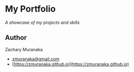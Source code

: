 My Portfolio
============

_A showcase of my projects and skills_

Author
------

Zachary Muranaka

*   zmuranaka@gmail.com
*   [https://zmuranaka.github.io](https://zmuranaka.github.io)
